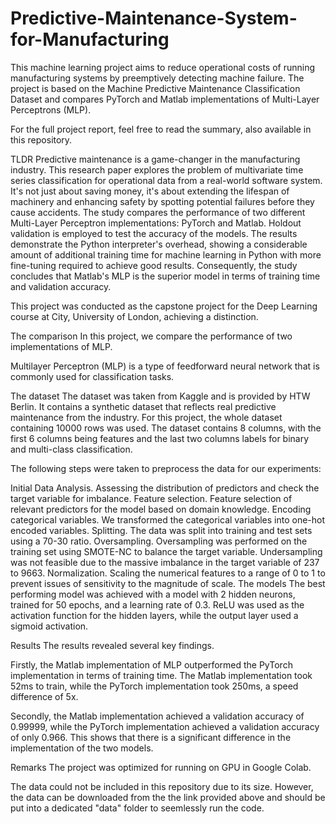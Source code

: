 # Predictive-Maintenance-System-for-Manufacturing
This machine learning project aims to reduce operational costs of running manufacturing systems by preemptively detecting machine failure. The project is based on the Machine Predictive Maintenance Classification Dataset and compares PyTorch and Matlab implementations of Multi-Layer Perceptrons (MLP).

For the full project report, feel free to read the summary, also available in this repository.

TLDR
Predictive maintenance is a game-changer in the manufacturing industry. This research paper explores the problem of multivariate time series classification for operational data from a real-world software system. It's not just about saving money, it's about extending the lifespan of machinery and enhancing safety by spotting potential failures before they cause accidents. The study compares the performance of two different Multi-Layer Perceptron implementations: PyTorch and Matlab. Holdout validation is employed to test the accuracy of the models. The results demonstrate the Python interpreter's overhead, showing a considerable amount of additional training time for machine learning in Python with more fine-tuning required to achieve good results. Consequently, the study concludes that Matlab's MLP is the superior model in terms of training time and validation accuracy.

This project was conducted as the capstone project for the Deep Learning course at City, University of London, achieving a distinction.

The comparison
In this project, we compare the performance of two implementations of MLP.

Multilayer Perceptron (MLP) is a type of feedforward neural network that is commonly used for classification tasks.

The dataset
The dataset was taken from Kaggle and is provided by HTW Berlin. It contains a synthetic dataset that reflects real predictive maintenance from the industry. For this project, the whole dataset containing 10000 rows was used. The dataset contains 8 columns, with the first 6 columns being features and the last two columns labels for binary and multi-class classification.

The following steps were taken to preprocess the data for our experiments:

Initial Data Analysis. Assessing the distribution of predictors and check the target variable for imbalance.
Feature selection. Feature selection of relevant predictors for the model based on domain knowledge.
Encoding categorical variables. We transformed the categorical variables into one-hot encoded variables.
Splitting. The data was split into training and test sets using a 70-30 ratio.
Oversampling. Oversampling was performed on the training set using SMOTE-NC to balance the target variable. Undersampling was not feasible due to the massive imbalance in the target variable of 237 to 9663.
Normalization. Scaling the numerical features to a range of 0 to 1 to prevent issues of sensitivity to the magnitude of scale.
The models
The best performing model was achieved with a model with 2 hidden neurons, trained for 50 epochs, and a learning rate of 0.3. ReLU was used as the activation function for the hidden layers, while the output layer used a sigmoid activation.

Results
The results revealed several key findings.

Firstly, the Matlab implementation of MLP outperformed the PyTorch implementation in terms of training time. The Matlab implementation took 52ms to train, while the PyTorch implementation took 250ms, a speed difference of 5x.

Secondly, the Matlab implementation achieved a validation accuracy of 0.99999, while the PyTorch implementation achieved a validation accuracy of only 0.966. This shows that there is a significant difference in the implementation of the two models.

Remarks
The project was optimized for running on GPU in Google Colab.

The data could not be included in this repository due to its size. However, the data can be downloaded from the the link provided above and should be put into a dedicated "data" folder to seemlessly run the code.
